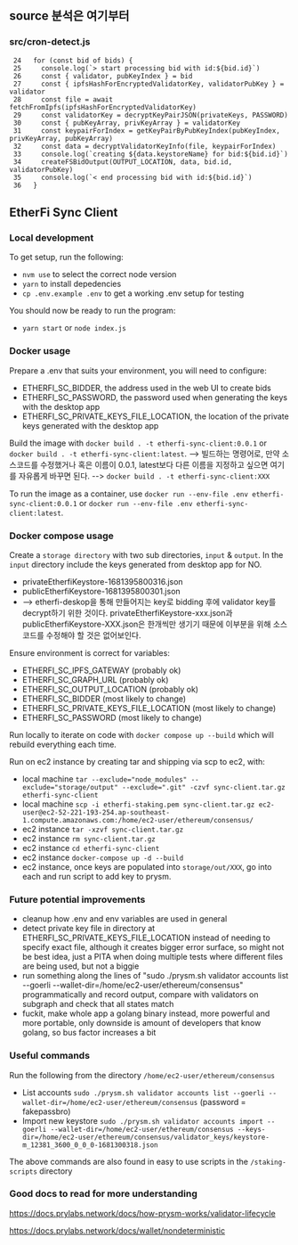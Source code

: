 ## source 분석은 여기부터
### src/cron-detect.js
```
 24   for (const bid of bids) {
 25     console.log(`> start processing bid with id:${bid.id}`)
 26     const { validator, pubKeyIndex } = bid
 27     const { ipfsHashForEncryptedValidatorKey, validatorPubKey } = validator
 28     const file = await fetchFromIpfs(ipfsHashForEncryptedValidatorKey)
 29     const validatorKey = decryptKeyPairJSON(privateKeys, PASSWORD)
 30     const { pubKeyArray, privKeyArray } = validatorKey
 31     const keypairForIndex = getKeyPairByPubKeyIndex(pubKeyIndex, privKeyArray, pubKeyArray)
 32     const data = decryptValidatorKeyInfo(file, keypairForIndex)
 33     console.log(`creating ${data.keystoreName} for bid:${bid.id}`)
 34     createFSBidOutput(OUTPUT_LOCATION, data, bid.id, validatorPubKey)
 35     console.log(`< end processing bid with id:${bid.id}`)
 36   }
```

## EtherFi Sync Client

### Local development

To get setup, run the following:
- `nvm use` to select the correct node version
- `yarn` to install depedencies
- `cp .env.example .env` to get a working .env setup for testing

You should now be ready to run the program:
- `yarn start` or `node index.js`


### Docker usage

Prepare a .env that suits your environment, you will need to configure:
- ETHERFI_SC_BIDDER, the address used in the web UI to create bids
- ETHERFI_SC_PASSWORD, the password used when generating the keys with the desktop app
- ETHERFI_SC_PRIVATE_KEYS_FILE_LOCATION, the location of the private keys generated with the desktop app

Build the image with `docker build . -t etherfi-sync-client:0.0.1` or `docker build . -t etherfi-sync-client:latest`.
  --> 빌드하는 명령어로, 만약 소스코드를 수정했거나 혹은 이름이 0.0.1, latest보다 다른 이름을 지정하고 싶으면 여기를 자유롭게 바꾸면 된다.
  --> `docker build . -t etherfi-sync-client:XXX`

To run the image as a container, use `docker run --env-file .env etherfi-sync-client:0.0.1` or `docker run --env-file .env etherfi-sync-client:latest`.


### Docker compose usage

Create a `storage directory` with two sub directories, `input` & `output`.
In the `input` directory include the keys generated from desktop app for NO.
- privateEtherfiKeystore-1681395800316.json
- publicEtherfiKeystore-1681395800301.json
- --> etherfi-deskop을 통해 만들어지는 key로 bidding 후에 validator key를 decrypt하기 위한 것이다. privateEtherfiKeystore-xxx.json과 publicEtherfiKeystore-XXX.json은 한개씩만 생기기 때문에 이부분을 위해 소스코드를 수정해야 할 것은 없어보인다.

Ensure environment is correct for variables:
- ETHERFI_SC_IPFS_GATEWAY (probably ok)
- ETHERFI_SC_GRAPH_URL (probably ok)
- ETHERFI_SC_OUTPUT_LOCATION (probably ok)
- ETHERFI_SC_BIDDER (most likely to change)
- ETHERFI_SC_PRIVATE_KEYS_FILE_LOCATION (most likely to change)
- ETHERFI_SC_PASSWORD (most likely to change)

Run locally to iterate on code with `docker compose up --build` which will rebuild everything each time.

Run on ec2 instance by creating tar and shipping via scp to ec2, with:
- local machine `tar --exclude="node_modules" --exclude="storage/output" --exclude=".git" -czvf sync-client.tar.gz etherfi-sync-client`
- local machine `scp -i etherfi-staking.pem sync-client.tar.gz ec2-user@ec2-52-221-193-254.ap-southeast-1.compute.amazonaws.com:/home/ec2-user/ethereum/consensus/`
- ec2 instance `tar -xzvf sync-client.tar.gz`
- ec2 instance `rm sync-client.tar.gz`
- ec2 instance `cd etherfi-sync-client`
- ec2 instance `docker-compose up -d --build`
- ec2 instance, once keys are populated into `storage/out/XXX`, go into each and run script to add key to prysm.

### Future potential improvements

- cleanup how .env and env variables are used in general
- detect private key file in directory at ETHERFI_SC_PRIVATE_KEYS_FILE_LOCATION instead of needing to specify exact file, although it creates bigger error surface, so might not be best idea, just a PITA when doing multiple tests where different files are being used, but not a biggie
- run something along the lines of "sudo ./prysm.sh validator accounts list --goerli --wallet-dir=/home/ec2-user/ethereum/consensus" programmatically and record output, compare with validators on subgraph and check that all states match
- fuckit, make whole app a golang binary instead, more powerful and more portable, only downside is amount of developers that know golang, so bus factor increases a bit


### Useful commands

Run the following from the directory `/home/ec2-user/ethereum/consensus`

- List accounts `sudo ./prysm.sh validator accounts list --goerli --wallet-dir=/home/ec2-user/ethereum/consensus` (password = fakepassbro)
- Import new keystore `sudo ./prysm.sh validator accounts import --goerli --wallet-dir=/home/ec2-user/ethereum/consensus --keys-dir=/home/ec2-user/ethereum/consensus/validator_keys/keystore-m_12381_3600_0_0_0-1681300318.json`

The above commands are also found in easy to use scripts in the `/staking-scripts` directory

### Good docs to read for more understanding

https://docs.prylabs.network/docs/how-prysm-works/validator-lifecycle

https://docs.prylabs.network/docs/wallet/nondeterministic
